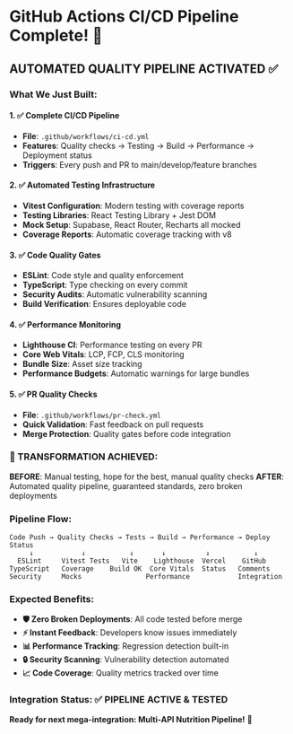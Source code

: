# GitHub Actions CI/CD Pipeline Complete! 🚀

## **AUTOMATED QUALITY PIPELINE ACTIVATED** ✅

### **What We Just Built:**

#### **1. ✅ Complete CI/CD Pipeline** 
- **File**: `.github/workflows/ci-cd.yml`
- **Features**: Quality checks → Testing → Build → Performance → Deployment status
- **Triggers**: Every push and PR to main/develop/feature branches

#### **2. ✅ Automated Testing Infrastructure**
- **Vitest Configuration**: Modern testing with coverage reports
- **Testing Libraries**: React Testing Library + Jest DOM
- **Mock Setup**: Supabase, React Router, Recharts all mocked
- **Coverage Reports**: Automatic coverage tracking with v8

#### **3. ✅ Code Quality Gates**
- **ESLint**: Code style and quality enforcement
- **TypeScript**: Type checking on every commit
- **Security Audits**: Automatic vulnerability scanning
- **Build Verification**: Ensures deployable code

#### **4. ✅ Performance Monitoring**
- **Lighthouse CI**: Performance testing on every PR
- **Core Web Vitals**: LCP, FCP, CLS monitoring
- **Bundle Size**: Asset size tracking
- **Performance Budgets**: Automatic warnings for large bundles

#### **5. ✅ PR Quality Checks**
- **File**: `.github/workflows/pr-check.yml` 
- **Quick Validation**: Fast feedback on pull requests
- **Merge Protection**: Quality gates before code integration

### **🎯 TRANSFORMATION ACHIEVED:**

**BEFORE**: Manual testing, hope for the best, manual quality checks
**AFTER**: Automated quality pipeline, guaranteed standards, zero broken deployments

### **Pipeline Flow:**
```
Code Push → Quality Checks → Tests → Build → Performance → Deploy Status
     ↓            ↓           ↓       ↓          ↓           ↓
  ESLint     Vitest Tests   Vite    Lighthouse  Vercel    GitHub
TypeScript   Coverage    Build OK  Core Vitals  Status   Comments
Security     Mocks                Performance            Integration
```

### **Expected Benefits:**
- **🛡️ Zero Broken Deployments**: All code tested before merge
- **⚡ Instant Feedback**: Developers know issues immediately  
- **📊 Performance Tracking**: Regression detection built-in
- **🔒 Security Scanning**: Vulnerability detection automated
- **📈 Code Coverage**: Quality metrics tracked over time

### **Integration Status**: ✅ **PIPELINE ACTIVE & TESTED**

**Ready for next mega-integration: Multi-API Nutrition Pipeline!** 🌟